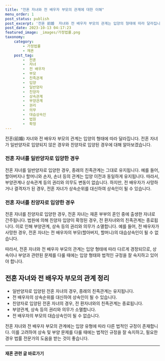 ```yaml
---
title: "전혼 자녀와 전 배우자 부모의 관계에 대한 이해"
menu_order: 1
post_status: publish
post_excerpt: '전혼 前婚  자녀와 전 배우자 부모의 관계는 입양의 형태에 따라 달라집니다. 전혼 자녀가 일반양자로 입양되지 않은 경우와 친양자로 입양된 경우에 대해 알아보겠습니다.'
post_date: 2023-10-13 04:17:23
featured_image: _images/가정법률.png
taxonomy:
    category:
        - 가정법률
        - 재혼
    post_tag:
        -  전혼
        -  자녀
        -  전 배우자
        -  부모
        -  친족관계
        -  입양
        -  일반양자
        -  친양자
        -  상속관계
        -  부양관계
        -  권리
        -  의무
        -  대습상속인
        -  법원
        -  확정
---
```



전혼(前婚) 자녀와 전 배우자 부모의 관계는 입양의 형태에 따라 달라집니다. 전혼 자녀가 일반양자로 입양되지 않은 경우와 친양자로 입양된 경우에 대해 알아보겠습니다.

### 전혼 자녀를 일반양자로 입양한 경우

전혼 자녀를 일반양자로 입양한 경우, 종래의 친족관계는 그대로 유지됩니다. 예를 들어, 할아버지나 할머니와 손자, 손녀 등의 관계는 입양 이전과 동일하게 유지됩니다. 따라서, 부양관계나 상속관계 등의 권리와 의무도 변동이 없습니다. 하지만, 전 배우자가 사망하거나 결격자가 된 경우, 전혼 자녀가 상속순위를 대신하여 상속인이 될 수 있습니다.

### 전혼 자녀를 친양자로 입양한 경우

전혼 자녀를 친양자로 입양한 경우, 전혼 자녀는 재혼 부부의 혼인 중에 출생한 자녀로 간주됩니다. 법원에 의해 친양자 입양이 확정된 경우, 전 환자녀와의 친족관계는 종료됩니다. 이로 인해 부양관계, 상속 등의 권리와 의무가 소멸합니다. 예를 들어, 전 배우자가 사망한 경우, 전혼 자녀는 전 배우자의 부모(할아버지, 할머니)의 대습상속인이 될 수 없습니다.

따라서, 전혼 자녀와 전 배우자 부모의 관계는 입양 형태에 따라 다르게 경정되므로, 상속이나 부양과 관련된 문제를 다룰 때에는 입양 형태와 법적인 규정을 잘 숙지하고 있어야 합니다.

## 전혼 자녀와 전 배우자 부모의 관계 정리

- 일반양자로 입양된 전혼 자녀의 경우, 종래의 친족관계는 유지됩니다.
- 전 배우자의 상속순위를 대신하여 상속인이 될 수 있습니다.
- 친양자로 입양된 전혼 자녀의 경우, 전 환자녀와의 친족관계는 종료됩니다.
- 부양관계, 상속 등의 권리와 의무가 소멸합니다.
- 전 배우자의 부모의 대습상속인이 될 수 없습니다.

전혼 자녀와 전 배우자 부모의 관계에는 입양 유형에 따라 다른 법적인 규정이 존재합니다. 이를 고려하여 상속 및 부양 문제를 다룰 때에는 법적인 규정을 잘 숙지하고, 필요한 경우 법률 전문가의 도움을 받는 것이 좋습니다.

<!-- wp:separator -->
<hr class="wp-block-separator has-alpha-channel-opacity"/>
<!-- /wp:separator -->

<!-- wp:group {"backgroundColor":"base","layout":{"type":"constrained"}} -->
<div class="wp-block-group has-base-background-color has-background"><!-- wp:paragraph {"align":"center","fontSize":"medium"} -->
<p class="has-text-align-center has-large-font-size"><strong>재혼 관련 글 바로가기</strong></p>
<!-- /wp:paragraph -->


<!-- wp:latest-posts
{"categories":[{"id":1427,"count":19,"description":"","link":"https://uknowlaw.com/category/%ec%9e%ac%ed%98%bc/","name":"재혼","slug":"재혼","taxonomy":"category","parent":0,"meta":[],"_links":{"self":[{"href":"https://uknowlaw.com/wp-json/wp/v2/categories/1427"}],"collection":[{"href":"https://uknowlaw.com/wp-json/wp/v2/categories"}],"about":[{"href":"https://uknowlaw.com/wp-json/wp/v2/taxonomies/category"}],"wp:post_type":[{"href":"https://uknowlaw.com/wp-json/wp/v2/posts?categories=1427"}],"curies":[{"name":"wp","href":"https://api.w.org/{rel}","templated":true}]}}]} /--></div>
<!-- /wp:group -->